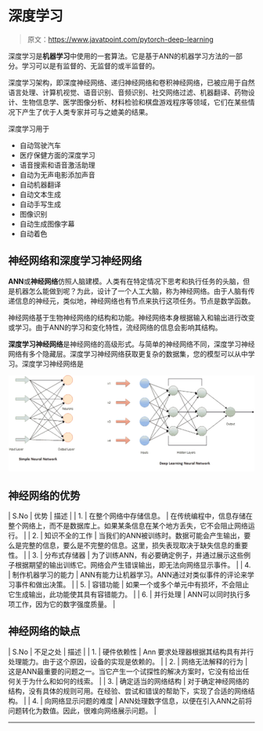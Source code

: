 # 深度学习

> 原文：<https://www.javatpoint.com/pytorch-deep-learning>

深度学习是**机器学习**中使用的一套算法。它是基于ANN的机器学习方法的一部分。学习可以是有监督的、无监督的或半监督的。

深度学习架构，即深度神经网络、递归神经网络和卷积神经网络，已被应用于自然语言处理、计算机视觉、语音识别、音频识别、社交网络过滤、机器翻译、药物设计、生物信息学、医学图像分析、材料检验和棋盘游戏程序等领域，它们在某些情况下产生了优于人类专家并可与之媲美的结果。

深度学习用于

*   自动驾驶汽车
*   医疗保健方面的深度学习
*   语音搜索和语音激活助理
*   自动为无声电影添加声音
*   自动机器翻译
*   自动文本生成
*   自动手写生成
*   图像识别
*   自动生成图像字幕
*   自动着色

## 神经网络和深度学习神经网络

**ANN**或**神经网络**仿照人脑建模。人类有在特定情况下思考和执行任务的头脑，但是机器怎么能做到呢？为此，设计了一个人工大脑，称为神经网络。由于人脑有传递信息的神经元，类似地，神经网络也有节点来执行这项任务。节点是数学函数。

神经网络基于生物神经网络的结构和功能。神经网络本身根据输入和输出进行改变或学习。由于ANN的学习和变化特性，流经网络的信息会影响其结构。

**深度学习神经网络**是神经网络的高级形式。与简单的神经网络不同，深度学习神经网络有多个隐藏层。深度学习神经网络获取更复杂的数据集，您的模型可以从中学习。深度学习神经网络是

![Deep Learning](img/bba60724c0dfaace399bbc509e53ac5c.png)

## 神经网络的优势

| S.No | 优势 | 描述 |
| 1. | 在整个网络中存储信息。 | 在传统编程中，信息存储在整个网络上，而不是数据库上。如果某条信息在某个地方丢失，它不会阻止网络运行。 |
| 2. | 知识不全的工作 | 当我们的ANN被训练时。数据可能会产生输出，要么是完整的信息，要么是不完整的信息。这里，损失表现取决于缺失信息的重要性。 |
| 3. | 分布式存储器 | 为了训练ANN，有必要确定例子，并通过展示这些例子根据期望的输出训练它。网络会产生错误输出，即无法向网络显示事件。 |
| 4. | 制作机器学习的能力 | ANN有能力让机器学习。ANN通过对类似事件的评论来学习事件和做出决策。 |
| 5. | 容错功能 | 如果一个或多个单元中有损坏，不会阻止它生成输出，此功能使其具有容错能力。 |
| 6. | 并行处理 | ANN可以同时执行多项工作，因为它的数字强度质量。 |

## 神经网络的缺点

| S.No | 不足之处 | 描述 |
| 1. | 硬件依赖性 | Ann 要求处理器根据其结构具有并行处理能力。由于这个原因，设备的实现是依赖的。 |
| 2. | 网络无法解释的行为 | 这是ANN最重要的问题之一。当它产生一个试探性的解决方案时，它没有给出任何关于为什么和如何的线索。 |
| 3. | 确定适当的网络结构 | 对于确定神经网络的结构，没有具体的规则可用。在经验、尝试和错误的帮助下，实现了合适的网络结构。 |
| 4. | 向网络显示问题的难度 | ANN处理数字信息，以便在引入ANN之前将问题转化为数值。因此，很难向网络展示问题。 |

* * *
